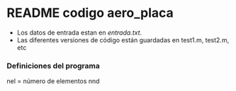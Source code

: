 # README codigo aero_placa
- Los datos de entrada estan en *entrada.txt*.
- Las diferentes versiones de código están guardadas en test1.m, test2.m, etc
### Definiciones del programa
nel = número de elementos
nnd 